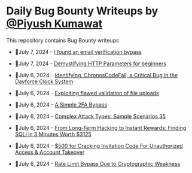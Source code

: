 # Daily Bug Bounty Writeups by [@Piyush Kumawat](https://twitter.com/piyush_supiy) 
This repository contains Bug Bounty writeups

<!-- BLOG-POST-LIST:START -->
 - 💯July 7, 2024 - [I found an email verification bypass](https://medium.com/@pvnk24/i-found-an-email-verification-bypass-982b00864366?source=rss------bug_bounty-5) 

 - 💯July 7, 2024 - [Demystifying HTTP Parameters for beginners](https://medium.com/@mrunoriginal/demystifying-http-parameters-for-beginners-219d5c65499e?source=rss------bug_bounty-5) 

 - 💯July 6, 2024 - [Identifying, ChronosCodeFail, a Critical Bug in the Dayforce Clock System](https://medium.com/@quantumsquint/identifying-chronoscodefail-a-critical-bug-in-the-dayforce-clock-system-58cb98c00d32?source=rss------bug_bounty-5) 

 - 💯July 6, 2024 - [Exploiting flawed validation of file uploads](https://cyberw1ng.medium.com/exploiting-flawed-validation-of-file-uploads-8a089992e3a1?source=rss------bug_bounty-5) 

 - 💯July 6, 2024 - [A Simple 2FA Bypass](https://infosecwriteups.com/a-simple-2fa-bypass-43c8af9006ec?source=rss------bug_bounty-5) 

 - 💯July 6, 2024 - [Complex Attack Types: Sample Scenarios 35](https://medium.com/@brsdncr/complex-attack-types-sample-scenarios-35-bc24cffb5f95?source=rss------bug_bounty-5) 

 - 💯July 6, 2024 - [From Long-Term Hacking to Instant Rewards: Finding SQLi in 3 Minutes Worth $3125](https://medium.com/@gguzelkokar.mdbf15/from-long-term-hacking-to-instant-rewards-finding-sqli-in-3-minutes-worth-3125-ac36c6e950bf?source=rss------bug_bounty-5) 

 - 💯July 6, 2024 - [$500 for Cracking Invitation Code For Unauthorized Access &amp; Account Takeover](https://medium.com/@a13h1/500-for-cracking-invitation-code-for-unauthorized-access-account-takeover-558c663fb947?source=rss------bug_bounty-5) 

 - 💯July 6, 2024 - [Rate Limit Bypass Due to Cryptographic Weakness](https://javroot.medium.com/rate-limit-bypass-due-to-cryptographic-weakness-2cdb3a112bba?source=rss------bug_bounty-5) 
<!-- BLOG-POST-LIST:END -->
